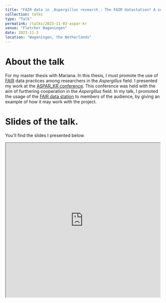 ```yaml
---
title: "FAIR data in _Aspergillus research_: The FAIR datastation? A solution for _Aspergillus_ research?"
collection: talks
type: "Talk"
permalink: /talks/2023-11-03-aspar-kr
venue: "Fletcher Wageningen"
date: 2023-11-3
location: "Wageningen, the Netherlands"
---
```

# About the talk

For my master thesis with Mariana. In this thesis, I must promote the use of [FAIR](https://www.go-fair.org/fair-principles/) data practices among researchers in the *Aspergillus* field. I presented my work at the [ASPAR_KR conference](https://www.aspar.website/).  This conference was held with the aim of furthering cooperation in the *Aspergillus* field. In my talk, I promoted the usage of the [FAIR data station](https://data.m-unlock.nl/) to members of the audience, by giving an example of how it may work with the project.

# Slides of the talk.

You'll find the slides I presented below.

<iframe width="500" height="500" src="https://bookdown.org/sibbe_l_bakker/aspar_presentation/aspar_presentation.html" title="description"></iframe>  

